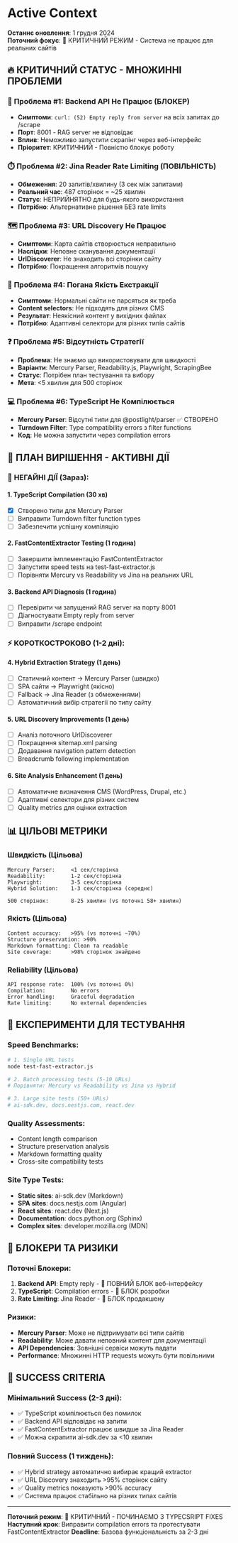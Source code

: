 # Active Context

**Останнє оновлення**: 1 грудня 2024  
**Поточний фокус**: 🚨 КРИТИЧНИЙ РЕЖИМ - Система не працює для реальних сайтів

## 🔥 КРИТИЧНИЙ СТАТУС - МНОЖИННІ ПРОБЛЕМИ

### 🚫 **Проблема #1: Backend API Не Працює (БЛОКЕР)**
- **Симптоми**: `curl: (52) Empty reply from server` на всіх запитах до /scrape
- **Порт**: 8001 - RAG server не відповідає
- **Вплив**: Неможливо запустити скрапінг через веб-інтерфейс
- **Пріоритет**: КРИТИЧНИЙ - Повністю блокує роботу

### ⏱️ **Проблема #2: Jina Reader Rate Limiting (ПОВІЛЬНІСТЬ)**
- **Обмеження**: 20 запитів/хвилину (3 сек між запитами)
- **Реальний час**: 487 сторінок = ~25 хвилин  
- **Статус**: НЕПРИЙНЯТНО для будь-якого використання
- **Потрібно**: Альтернативне рішення БЕЗ rate limits

### 🗺️ **Проблема #3: URL Discovery Не Працює**
- **Симптоми**: Карта сайтів створюється неправильно
- **Наслідки**: Неповне сканування документації
- **UrlDiscoverer**: Не знаходить всі сторінки сайту
- **Потрібно**: Покращення алгоритмів пошуку

### 📄 **Проблема #4: Погана Якість Екстракції**
- **Симптоми**: Нормальні сайти не парсяться як треба
- **Content selectors**: Не підходять для різних CMS
- **Результат**: Неякісний контент у вихідних файлах
- **Потрібно**: Адаптивні селектори для різних типів сайтів

### ❓ **Проблема #5: Відсутність Стратегії**
- **Проблема**: Не знаємо що використовувати для швидкості
- **Варіанти**: Mercury Parser, Readability.js, Playwright, ScrapingBee
- **Статус**: Потрібен план тестування та вибору
- **Мета**: <5 хвилин для 500 сторінок

### 💻 **Проблема #6: TypeScript Не Компілюється**
- **Mercury Parser**: Відсутні типи для @postlight/parser ✅ СТВОРЕНО
- **Turndown Filter**: Type compatibility errors з filter functions
- **Код**: Не можна запустити через compilation errors

## 🎯 ПЛАН ВИРІШЕННЯ - АКТИВНІ ДІЇ

### 🚀 **НЕГАЙНІ ДІЇ (Зараз):**

#### 1. **TypeScript Compilation (30 хв)**
- [x] Створено типи для Mercury Parser
- [ ] Виправити Turndown filter function types
- [ ] Забезпечити успішну компіляцію

#### 2. **FastContentExtractor Testing (1 година)**
- [ ] Завершити імплементацію FastContentExtractor
- [ ] Запустити speed tests на test-fast-extractor.js
- [ ] Порівняти Mercury vs Readability vs Jina на реальних URL

#### 3. **Backend API Diagnosis (1 година)**
- [ ] Перевірити чи запущений RAG server на порту 8001
- [ ] Діагностувати Empty reply from server  
- [ ] Виправити /scrape endpoint

### ⚡ **КОРОТКОСТРОКОВО (1-2 дні):**

#### 4. **Hybrid Extraction Strategy (1 день)**
- [ ] Статичний контент → Mercury Parser (швидко)
- [ ] SPA сайти → Playwright (якісно)
- [ ] Fallback → Jina Reader (з обмеженнями)
- [ ] Автоматичний вибір стратегії по типу сайту

#### 5. **URL Discovery Improvements (1 день)**  
- [ ] Аналіз поточного UrlDiscoverer
- [ ] Покращення sitemap.xml parsing
- [ ] Додавання navigation pattern detection
- [ ] Breadcrumb following implementation

#### 6. **Site Analysis Enhancement (1 день)**
- [ ] Автоматичне визначення CMS (WordPress, Drupal, etc.)
- [ ] Адаптивні селектори для різних систем
- [ ] Quality metrics для оцінки extraction

## 📊 **ЦІЛЬОВІ МЕТРИКИ**

### **Швидкість (Цільова)**
```
Mercury Parser:     <1 сек/сторінка
Readability:        1-2 сек/сторінка  
Playwright:         3-5 сек/сторінка
Hybrid Solution:    1-3 сек/сторінка (середнє)

500 сторінок:       8-25 хвилин (vs поточні 58+ хвилин)
```

### **Якість (Цільова)**
```
Content accuracy:   >95% (vs поточні ~70%)
Structure preservation: >90%
Markdown formatting: Clean та readable
Site coverage:      >98% сторінок знайдено
```

### **Reliability (Цільова)**  
```
API response rate:  100% (vs поточні 0%)
Compilation:        No errors
Error handling:     Graceful degradation
Rate limiting:      No external dependencies
```

## 🔧 **ЕКСПЕРИМЕНТИ ДЛЯ ТЕСТУВАННЯ**

### **Speed Benchmarks:**
```bash
# 1. Single URL tests
node test-fast-extractor.js

# 2. Batch processing tests (5-10 URLs)
# Порівняти: Mercury vs Readability vs Jina vs Hybrid

# 3. Large site tests (50+ URLs)
# ai-sdk.dev, docs.nestjs.com, react.dev
```

### **Quality Assessments:**
- Content length comparison
- Structure preservation analysis  
- Markdown formatting quality
- Cross-site compatibility tests

### **Site Type Tests:**
- **Static sites**: ai-sdk.dev (Markdown)
- **SPA sites**: docs.nestjs.com (Angular)  
- **React sites**: react.dev (Next.js)
- **Documentation**: docs.python.org (Sphinx)
- **Complex sites**: developer.mozilla.org (MDN)

## 🚨 **БЛОКЕРИ ТА РИЗИКИ**

### **Поточні Блокери:**
1. **Backend API**: Empty reply - 🚫 ПОВНИЙ БЛОК веб-інтерфейсу
2. **TypeScript**: Compilation errors - 🚫 БЛОК розробки
3. **Rate Limiting**: Jina Reader - 🚫 БЛОК продакшену

### **Ризики:**
- **Mercury Parser**: Може не підтримувати всі типи сайтів
- **Readability**: Може давати неповний контент для документації  
- **API Dependencies**: Зовнішні сервіси можуть падати
- **Performance**: Множинні HTTP requests можуть бути повільними

## 🎯 **SUCCESS CRITERIA**

### **Мінімальний Success (2-3 дні):**
- ✅ TypeScript компілюється без помилок
- ✅ Backend API відповідає на запити
- ✅ FastContentExtractor працює швидше за Jina Reader
- ✅ Можна скрапити ai-sdk.dev за <10 хвилин

### **Повний Success (1 тиждень):**  
- ✅ Hybrid strategy автоматично вибирає кращий extractor
- ✅ URL Discovery знаходить >95% сторінок сайту
- ✅ Quality metrics показують >90% accuracy
- ✅ Система працює стабільно на різних типах сайтів

---

**Поточний режим**: 🚨 КРИТИЧНИЙ - ПОЧИНАЄМО З TYPECSRIPT FIXES
**Наступний крок**: Виправити compilation errors та протестувати FastContentExtractor
**Deadline**: Базова функціональність за 2-3 дні 